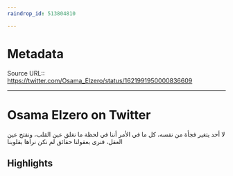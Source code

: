 ```yaml
---
raindrop_id: 513804810

---
```


# Metadata
Source URL:: https://twitter.com/Osama_Elzero/status/1621991950000836609


---
# Osama Elzero on Twitter

لا أحد يتغير فجأة من نفسه، كل ما في الأمر أننا في لحظة ما نغلق عين القلب، ونفتح عين العقل، فنرى بعقولنا حقائق لم نكن نراها بقلوبنا

## Highlights

